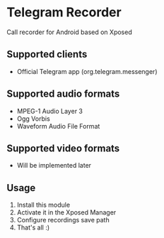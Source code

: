 # Telegram Recorder
Call recorder for Android based on Xposed

## Supported clients
- Official Telegram app (org.telegram.messenger)

## Supported audio formats
- MPEG-1 Audio Layer 3
- Ogg Vorbis
- Waveform Audio File Format

## Supported video formats
- Will be implemented later

## Usage
1. Install this module
2. Activate it in the Xposed Manager
3. Configure recordings save path
4. That's all :)
